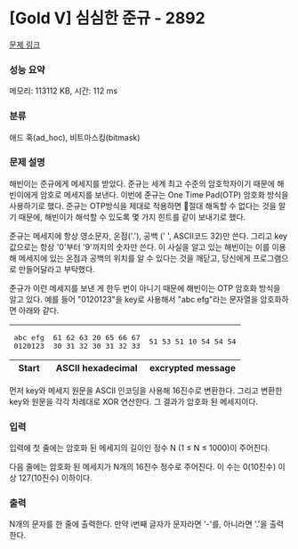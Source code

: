 # [Gold V] 심심한 준규 - 2892 

[문제 링크](https://www.acmicpc.net/problem/2892) 

### 성능 요약

메모리: 113112 KB, 시간: 112 ms

### 분류

애드 혹(ad_hoc), 비트마스킹(bitmask)

### 문제 설명

<p>해빈이는 준규에게 메세지를 받았다. 준규는 세계 최고 수준의 암호학자이기 때문에 해빈이에게 암호로 메세지를 보낸다. 이번에 준규는 One Time Pad(OTP) 암호화 방식을 사용하기로 했다. 준규는 OTP방식을 제대로 적용하면 절대 해독할 수 없다는 것을 알기 때문에, 해빈이가 해석할 수 있도록 몇 가지 힌트를 같이 보내기로 했다.</p>

<p>준규는 메세지에 항상 영소문자, 온점('.'), 공백 (' ', ASCII코드 32)만 쓴다. 그리고 key값으로는 항상 '0'부터 '9'까지의 숫자만 쓴다. 이 사실을 알고 있는 해빈이는 이를 이용해 메세지에 있는 온점과 공백의 위치를 알 수 있다는 것을 깨닫고, 당신에게 프로그램으로 만들어달라고 부탁했다.</p>

<p>준규가 이런 메세지를 보낸 게 한두 번이 아니기 때문에 해빈이는 OTP 암호화 방식을 알고 있다. 예를 들어 "0120123"을 key로 사용해서 "abc efg"라는 문자열을 암호화하면 아래와 같다.</p>

<table class="table table-bordered td-center th-center">
	<tbody>
		<tr>
			<td>
			<pre>abc efg
0120123</pre>
			</td>
			<td>
			<pre>61 62 63 20 65 66 67
30 31 32 30 31 32 33</pre>
			</td>
			<td>
			<pre>51 53 51 10 54 54 54</pre>
			</td>
		</tr>
	</tbody>
	<tfoot>
		<tr>
			<th>Start</th>
			<th>ASCII hexadecimal</th>
			<th>excrypted message</th>
		</tr>
	</tfoot>
</table>

<p>먼저 key와 메세지 원문을 ASCII 인코딩을 사용해 16진수로 변환한다. 그리고 변환한 key와 원문을 각각 차례대로 XOR 연산한다. 그 결과가 암호화 된 메세지이다.</p>

### 입력 

 <p>입력에 첫 줄에는 암호화 된 메세지의 길이인 정수 N (1 ≤ N ≤ 1000)이 주어진다.</p>

<p>다음 줄에는 암호화 된 메세지가 N개의 16진수 정수로 주어진다. 이 수는 0(10진수) 이상 127(10진수) 이하이다.</p>

### 출력 

 <p>N개의 문자를 한 줄에 출력한다. 만약 i번째 글자가 문자라면 '-'를, 아니라면 '.'을 출력한다.</p>

